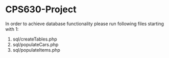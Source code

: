 # CPS630-Project

In order to achieve database functionality please run following files starting with 1:
  1. sql/createTables.php
  2. sql/populateCars.php
  3. sql/populateItems.php
